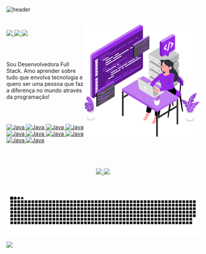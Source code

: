 ![header](https://github.com/anabalves/anabalves/blob/main/.github/header.gif)


<br>


<img align="right" width="300px" src="https://github.com/anabalves/anabalves/blob/main/.github/coding.svg" />

<p align="left">
  <a href="mailto:anabalves.dev@gmail.com">
    <img src="https://img.shields.io/badge/-anabalves.dev@gmail.com-9929EA?style=flat-square&logo=Gmail&logoColor=white&link=mailto:anabalves.dev@gmail.com" />
  </a>
  <a href="https://www.linkedin.com/in/ana-alves-anabalves/">
    <img src="https://img.shields.io/badge/-Ana%20Alves-9929EA?style=flat-square&logo=Linkedin&logoColor=white&link=https://www.linkedin.com/in/ana-alves-anabalves/" />
  </a>
  <a href="https://discordapp.com/users/705530303615336520/">
    <img src="https://img.shields.io/badge/Ana Alves%235792-9929EA?style=flat-square&logo=Discord&logoColor=white&link=https://discordapp.com/users/705530303615336520/" />
  </a>
</p>

<br>
<br>

<p align="left">Sou Desenvolvedora Full Stack. Amo aprender sobre tudo que envolva tecnologia e quero ser uma pessoa que faz a diferença no mundo através da programação!</p>
  
<br>
<br>

<p align="left">
  <a href="https://github.com/anabalves">
    <img alt="Java" src="https://img.shields.io/badge/Java-9929EA?style=flat-square&logo=Java&logoColor=white">
  </a>
  <a href="https://github.com/anabalves">
    <img alt="Java" src="https://img.shields.io/badge/Spring-9929EA?style=flat-square&logo=Spring&logoColor=white">
  </a>
    <a href="https://github.com/anabalves">
    <img alt="Java" src="https://img.shields.io/badge/React-9929EA?style=flat-square&logo=React&logoColor=white">
  </a>
    <a href="https://github.com/anabalves">
    <img alt="Java" src="https://img.shields.io/badge/JavaScript-9929EA?style=flat-square&logo=JavaScript&logoColor=white">
  </a>
    <a href="https://github.com/anabalves">
    <img alt="Java" src="https://img.shields.io/badge/Typescript-9929EA?style=flat-square&logo=Typescript&logoColor=white">
  </a>
    <a href="https://github.com/anabalves">
    <img alt="Java" src="https://img.shields.io/badge/HTML5-9929EA?style=flat-square&logo=HTML5&logoColor=white">
  </a>
    <a href="https://github.com/anabalves">
    <img alt="Java" src="https://img.shields.io/badge/CSS3-9929EA?style=flat-square&logo=CSS3&logoColor=white">
  </a>
    <a href="https://github.com/anabalves">
    <img alt="Java" src="https://img.shields.io/badge/Git-9929EA?style=flat-square&logo=Git&logoColor=white">
  </a>
    <a href="https://github.com/anabalves">
    <img alt="Java" src="https://img.shields.io/badge/Postman-9929EA?style=flat-square&logo=Postman&logoColor=white">
  </a>
    <a href="https://github.com/anabalves">
    <img alt="Java" src="https://img.shields.io/badge/Eclipse-9929EA?style=flat-square&logo=Eclipse&logoColor=white">
  </a>
</>

<br>
<br>
<br>
<br>

<p align="center">
  <a href="https://github.com/anabalves">
    <img height="180em" src="https://github-readme-stats.vercel.app/api?username=anabalves&show_icons=true&include_all_commits=true&count_private=true&cache_seconds=86400&title_color=9929EA&icon_color=6610F2&bg_color=ffffff00&text_color=9929EA&hide_border=true"/>
    <img height="180em" src="https://github-readme-stats.vercel.app/api/top-langs/?username=anabalves&layout=compact&cache_seconds=86400&title_color=9929EA&bg_color=ffffff00&text_color=9929EA&hide_border=true" />
  </a>
</p>

<br>

![Snake animation](https://github.com/anabalves/anabalves/blob/output/github-contribution-grid-snake.svg)

![](https://komarev.com/ghpvc/?username=anabalves&color=9929EA&style=flat-square)
